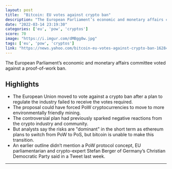 ```yaml
---
layout: post
title:  "Bitcoin: EU votes against crypto ban"
description: "The European Parliament’s economic and monetary affairs committee voted against a proof-of-work ban."
date: "2022-03-14 23:19:30"
categories: ['eu', 'pow', 'cryptos']
score: 70
image: "https://i.imgur.com/dMBgg0w.jpg"
tags: ['eu', 'pow', 'cryptos']
link: "https://news.yahoo.com/bitcoin-eu-votes-against-crypto-ban-162843575.html"
---
```


The European Parliament’s economic and monetary affairs committee voted against a proof-of-work ban.

## Highlights

- The European Union moved to vote against a crypto ban after a plan to regulate the industry failed to receive the votes required.
- The proposal could have forced PoW cryptocurrencies to move to more environmentally friendly mining.
- The controversial plan had previously sparked negative reactions from the crypto industry and community.
- But analysts say the risks are "dominant" in the short term as ethereum plans to switch from PoW to PoS, but bitcoin is unable to make this transition.
- An earlier outline didn’t mention a PoW protocol concept, EU parliamentarian and crypto-expert Stefan Berger of Germany’s Christian Democratic Party said in a Tweet last week.

---
